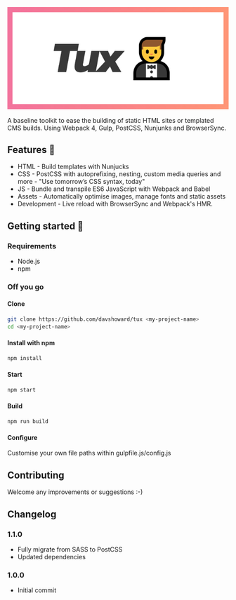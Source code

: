 ![Tux](/logo.jpg)

A baseline toolkit to ease the building of static HTML sites or templated CMS builds. Using Webpack 4, Gulp, PostCSS, Nunjunks and BrowserSync.

## Features 💪 
* HTML - Build templates with Nunjucks 
* CSS - PostCSS with autoprefixing, nesting, custom media queries and more - "Use tomorrow’s CSS syntax, today"
* JS - Bundle and transpile ES6 JavaScript with Webpack and Babel
* Assets - Automatically optimise images, manage fonts and static assets
* Development - Live reload with BrowserSync and Webpack's HMR. 

## Getting started 📖
### Requirements
* Node.js
* npm

### Off you go
#### Clone
```bash
git clone https://github.com/davshoward/tux <my-project-name>
cd <my-project-name>
```

#### Install with npm
```bash
npm install
```

#### Start
```bash
npm start
```

#### Build
```bash
npm run build
```

#### Configure
Customise your own file paths within gulpfile.js/config.js

## Contributing
Welcome any improvements or suggestions :-)

## Changelog

### 1.1.0
* Fully migrate from SASS to PostCSS
* Updated dependencies

### 1.0.0
* Initial commit